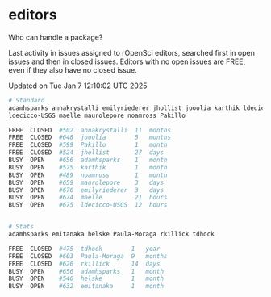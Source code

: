 # editors

Who can handle a package?

Last activity in issues assigned to rOpenSci editors, searched first in open
issues and then in closed issues. Editors with no open issues are FREE, even if
they also have no closed issue.


Updated on Tue Jan 7 12:10:02 UTC 2025

```bash
# Standard
adamhsparks annakrystalli emilyriederer jhollist jooolia karthik ldecicco
ldecicco-USGS maelle maurolepore noamross Pakillo

FREE  CLOSED  #502  annakrystalli  11  months
FREE  CLOSED  #648  jooolia        5   months
FREE  CLOSED  #599  Pakillo        1   month
FREE  CLOSED  #524  jhollist       27  days
BUSY  OPEN    #656  adamhsparks    1   month
BUSY  OPEN    #575  karthik        1   month
BUSY  OPEN    #489  noamross       1   month
BUSY  OPEN    #659  maurolepore    3   days
BUSY  OPEN    #676  emilyriederer  3   days
BUSY  OPEN    #674  maelle         21  hours
BUSY  OPEN    #675  ldecicco-USGS  12  hours


# Stats
adamhsparks emitanaka helske Paula-Moraga rkillick tdhock

FREE  CLOSED  #475  tdhock        1   year
FREE  CLOSED  #603  Paula-Moraga  9   months
FREE  CLOSED  #626  rkillick      14  days
BUSY  OPEN    #656  adamhsparks   1   month
BUSY  OPEN    #546  helske        1   month
BUSY  OPEN    #632  emitanaka     1   month
```

